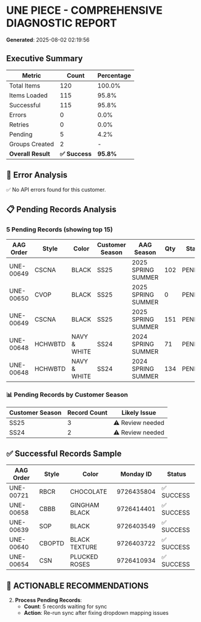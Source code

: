 # UNE PIECE - COMPREHENSIVE DIAGNOSTIC REPORT
**Generated**: 2025-08-02 02:19:56

## Executive Summary

| Metric | Count | Percentage |
|--------|-------|------------|
| Total Items | 120 | 100.0% |
| Items Loaded | 115 | 95.8% |
| Successful | 115 | 95.8% |
| Errors | 0 | 0.0% |
| Retries | 0 | 0.0% |
| Pending | 5 | 4.2% |
| Groups Created | 2 | - |
| **Overall Result** | **✅ Success** | **95.8%** |

## 🚨 Error Analysis

✅ No API errors found for this customer.

## 📋 Pending Records Analysis

### 5 Pending Records (showing top 15)

| AAG Order | Style | Color | Customer Season | AAG Season | Qty | Status |
|-----------|-------|--------|----------------|------------|-----|--------|
| UNE-00649 | CSCNA | BLACK | SS25 | 2025 SPRING SUMMER | 102 | PENDING |
| UNE-00650 | CVOP | BLACK | SS25 | 2025 SPRING SUMMER | 0 | PENDING |
| UNE-00649 | CSCNA | BLACK | SS25 | 2025 SPRING SUMMER | 151 | PENDING |
| UNE-00648 | HCHWBTD | NAVY & WHITE | SS24 | 2024 SPRING SUMMER | 71 | PENDING |
| UNE-00648 | HCHWBTD | NAVY & WHITE | SS24 | 2024 SPRING SUMMER | 134 | PENDING |

### 📊 Pending Records by Customer Season

| Customer Season | Record Count | Likely Issue |
|----------------|--------------|--------------|
| SS25 | 3 | ⚠️ Review needed |
| SS24 | 2 | ⚠️ Review needed |

## ✅ Successful Records Sample

| AAG Order | Style | Color | Monday ID | Status |
|-----------|-------|--------|-----------|--------|
| UNE-00721 | RBCR | CHOCOLATE | 9726435804 | ✅ SUCCESS |
| UNE-00658 | CBBB | GINGHAM BLACK | 9726414401 | ✅ SUCCESS |
| UNE-00639 | SOP | BLACK | 9726403549 | ✅ SUCCESS |
| UNE-00640 | CBOPTD | BLACK TEXTURE | 9726403722 | ✅ SUCCESS |
| UNE-00654 | CSN | PLUCKED ROSES | 9726410934 | ✅ SUCCESS |

## 🎯 ACTIONABLE RECOMMENDATIONS

2. **Process Pending Records**:
   - **Count**: 5 records waiting for sync
   - **Action**: Re-run sync after fixing dropdown mapping issues
